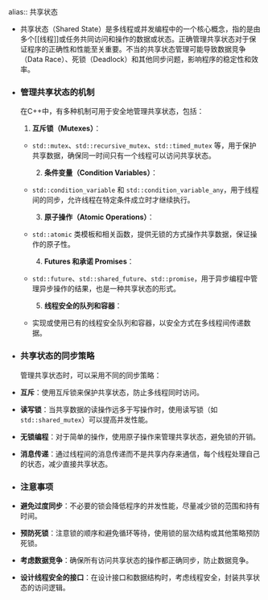 alias:: 共享状态

- 共享状态（Shared State）是多线程或并发编程中的一个核心概念，指的是由多个[[线程]]或任务共同访问和操作的数据或状态。正确管理共享状态对于保证程序的正确性和性能至关重要。不当的共享状态管理可能导致数据竞争（Data Race）、死锁（Deadlock）和其他同步问题，影响程序的稳定性和效率。
- ### 管理共享状态的机制
  
  在C++中，有多种机制可用于安全地管理共享状态，包括：
  
  1. **互斥锁（Mutexes）**：
	- `std::mutex`、`std::recursive_mutex`、`std::timed_mutex` 等，用于保护共享数据，确保同一时间只有一个线程可以访问共享状态。
	  
	  2. **条件变量（Condition Variables）**：
	- `std::condition_variable` 和 `std::condition_variable_any`，用于线程间的同步，允许线程在特定条件成立时才继续执行。
	  
	  3. **原子操作（Atomic Operations）**：
	- `std::atomic` 类模板和相关函数，提供无锁的方式操作共享数据，保证操作的原子性。
	  
	  4. **Futures 和承诺 Promises**：
	- `std::future`、`std::shared_future`、`std::promise`，用于异步编程中管理异步操作的结果，也是一种共享状态的形式。
	  
	  5. **线程安全的队列和容器**：
	- 实现或使用已有的线程安全队列和容器，以安全方式在多线程间传递数据。
- ### 共享状态的同步策略
  
  管理共享状态时，可以采用不同的同步策略：
- **互斥**：使用互斥锁来保护共享状态，防止多线程同时访问。
- **读写锁**：当共享数据的读操作远多于写操作时，使用读写锁（如`std::shared_mutex`）可以提高并发性能。
- **无锁编程**：对于简单的操作，使用原子操作来管理共享状态，避免锁的开销。
- **消息传递**：通过线程间的消息传递而不是共享内存来通信，每个线程处理自己的状态，减少直接共享状态。
- ### 注意事项
- **避免过度同步**：不必要的锁会降低程序的并发性能，尽量减少锁的范围和持有时间。
- **预防死锁**：注意锁的顺序和避免循环等待，使用锁的层次结构或其他策略预防死锁。
- **考虑数据竞争**：确保所有访问共享状态的操作都正确同步，防止数据竞争。
- **设计线程安全的接口**：在设计接口和数据结构时，考虑线程安全，封装共享状态的访问逻辑。